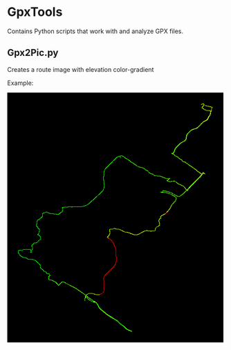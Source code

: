 # GpxTools

Contains Python scripts that work with and analyze GPX files.

## Gpx2Pic.py
Creates a route image with elevation color-gradient

Example:

![Gpx2Pic.py example route picture](examples/Example2.png?raw=true)